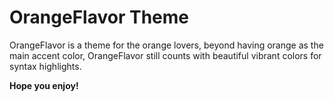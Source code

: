 # OrangeFlavor Theme
OrangeFlavor is a theme for the orange lovers, beyond having orange as the main accent color, OrangeFlavor still counts with beautiful vibrant colors for syntax highlights.

**Hope you enjoy!**
